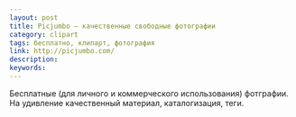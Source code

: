 ```yaml
---
layout: post
title: Picjumbo — качественные свободные фотографии
category: clipart
tags: бесплатно, клипарт, фотография
link: http://picjumbo.com/
description:
keywords:
---
```


<p>Бесплатные (для личного и коммерческого использования) фотграфии. На удивление качественный материал, каталогизация, теги.</p>
